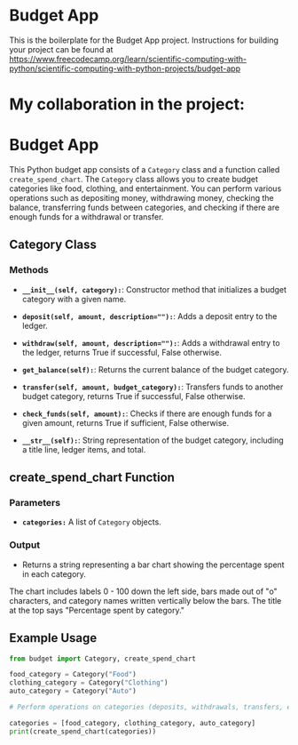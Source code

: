# Budget App

This is the boilerplate for the Budget App project. Instructions for building your project can be found at https://www.freecodecamp.org/learn/scientific-computing-with-python/scientific-computing-with-python-projects/budget-app

# My collaboration in the project:

# Budget App

This Python budget app consists of a `Category` class and a function called `create_spend_chart`. The `Category` class allows you to create budget categories like food, clothing, and entertainment. You can perform various operations such as depositing money, withdrawing money, checking the balance, transferring funds between categories, and checking if there are enough funds for a withdrawal or transfer.

## Category Class

### Methods

- **`__init__(self, category):`**: Constructor method that initializes a budget category with a given name.
  
- **`deposit(self, amount, description=""):`**: Adds a deposit entry to the ledger.

- **`withdraw(self, amount, description=""):`**: Adds a withdrawal entry to the ledger, returns True if successful, False otherwise.

- **`get_balance(self):`**: Returns the current balance of the budget category.

- **`transfer(self, amount, budget_category):`**: Transfers funds to another budget category, returns True if successful, False otherwise.

- **`check_funds(self, amount):`**: Checks if there are enough funds for a given amount, returns True if sufficient, False otherwise.

- **`__str__(self):`**: String representation of the budget category, including a title line, ledger items, and total.

## create_spend_chart Function

### Parameters

- **`categories:`** A list of `Category` objects.

### Output

- Returns a string representing a bar chart showing the percentage spent in each category.

The chart includes labels 0 - 100 down the left side, bars made out of "o" characters, and category names written vertically below the bars. The title at the top says "Percentage spent by category."

## Example Usage

```python
from budget import Category, create_spend_chart

food_category = Category("Food")
clothing_category = Category("Clothing")
auto_category = Category("Auto")

# Perform operations on categories (deposits, withdrawals, transfers, etc.)

categories = [food_category, clothing_category, auto_category]
print(create_spend_chart(categories))
